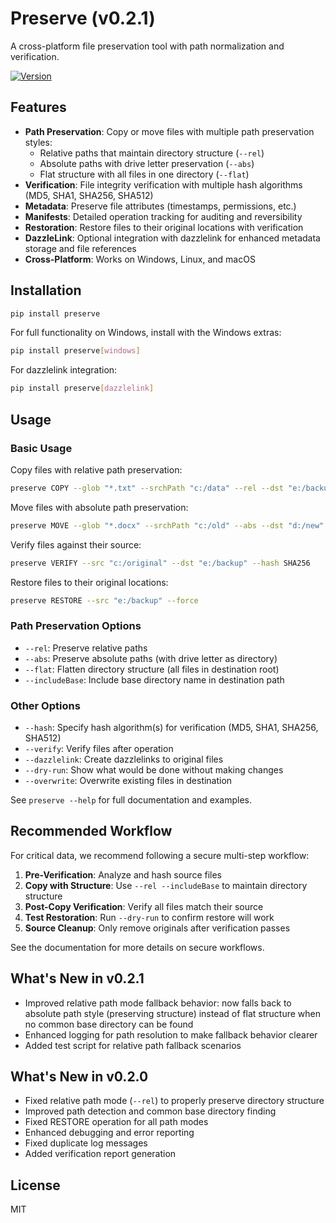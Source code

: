 # Preserve (v0.2.1)

A cross-platform file preservation tool with path normalization and verification.

[![Version](https://img.shields.io/badge/version-0.2.1-blue.svg)](https://github.com/username/preserve/releases/tag/v0.2.1)

## Features

- **Path Preservation**: Copy or move files with multiple path preservation styles:
  - Relative paths that maintain directory structure (`--rel`)
  - Absolute paths with drive letter preservation (`--abs`)
  - Flat structure with all files in one directory (`--flat`)
- **Verification**: File integrity verification with multiple hash algorithms (MD5, SHA1, SHA256, SHA512)
- **Metadata**: Preserve file attributes (timestamps, permissions, etc.)
- **Manifests**: Detailed operation tracking for auditing and reversibility
- **Restoration**: Restore files to their original locations with verification
- **DazzleLink**: Optional integration with dazzlelink for enhanced metadata storage and file references
- **Cross-Platform**: Works on Windows, Linux, and macOS

## Installation

```bash
pip install preserve
```

For full functionality on Windows, install with the Windows extras:

```bash
pip install preserve[windows]
```

For dazzlelink integration:

```bash
pip install preserve[dazzlelink]
```

## Usage

### Basic Usage

Copy files with relative path preservation:

```bash
preserve COPY --glob "*.txt" --srchPath "c:/data" --rel --dst "e:/backup"
```

Move files with absolute path preservation:

```bash
preserve MOVE --glob "*.docx" --srchPath "c:/old" --abs --dst "d:/new"
```

Verify files against their source:

```bash
preserve VERIFY --src "c:/original" --dst "e:/backup" --hash SHA256
```

Restore files to their original locations:

```bash
preserve RESTORE --src "e:/backup" --force
```

### Path Preservation Options

- `--rel`: Preserve relative paths
- `--abs`: Preserve absolute paths (with drive letter as directory)
- `--flat`: Flatten directory structure (all files in destination root)
- `--includeBase`: Include base directory name in destination path

### Other Options

- `--hash`: Specify hash algorithm(s) for verification (MD5, SHA1, SHA256, SHA512)
- `--verify`: Verify files after operation
- `--dazzlelink`: Create dazzlelinks to original files
- `--dry-run`: Show what would be done without making changes
- `--overwrite`: Overwrite existing files in destination

See `preserve --help` for full documentation and examples.

## Recommended Workflow

For critical data, we recommend following a secure multi-step workflow:

1. **Pre-Verification**: Analyze and hash source files
2. **Copy with Structure**: Use `--rel --includeBase` to maintain directory structure
3. **Post-Copy Verification**: Verify all files match their source
4. **Test Restoration**: Run `--dry-run` to confirm restore will work
5. **Source Cleanup**: Only remove originals after verification passes

See the documentation for more details on secure workflows.

## What's New in v0.2.1

- Improved relative path mode fallback behavior: now falls back to absolute path style (preserving structure) instead of flat structure when no common base directory can be found
- Enhanced logging for path resolution to make fallback behavior clearer
- Added test script for relative path fallback scenarios

## What's New in v0.2.0

- Fixed relative path mode (`--rel`) to properly preserve directory structure
- Improved path detection and common base directory finding
- Fixed RESTORE operation for all path modes
- Enhanced debugging and error reporting
- Fixed duplicate log messages
- Added verification report generation

## License

MIT
